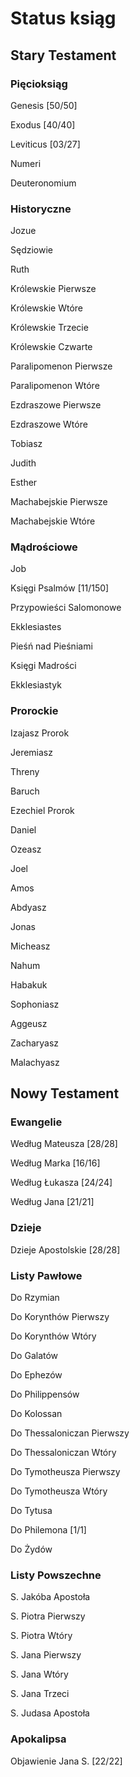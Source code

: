 # Status ksiąg

## Stary Testament
### Pięcioksiąg
Genesis [50/50]

Exodus [40/40]

Leviticus [03/27]

Numeri

Deuteronomium
### Historyczne
Jozue

Sędziowie

Ruth

Królewskie Pierwsze

Królewskie Wtóre

Królewskie Trzecie

Królewskie Czwarte

Paralipomenon Pierwsze

Paralipomenon Wtóre

Ezdraszowe Pierwsze

Ezdraszowe Wtóre

Tobiasz

Judith

Esther

Machabejskie Pierwsze

Machabejskie Wtóre
### Mądrościowe
Job

Księgi Psalmów [11/150]

Przypowieści Salomonowe

Ekklesiastes

Pieśń nad Pieśniami

Księgi Madrości

Ekklesiastyk
### Prorockie
Izajasz Prorok

Jeremiasz

Threny

Baruch

Ezechiel Prorok

Daniel

Ozeasz

Joel

Amos

Abdyasz

Jonas

Micheasz

Nahum

Habakuk

Sophoniasz

Aggeusz

Zacharyasz

Malachyasz
## Nowy Testament
### Ewangelie
Według Mateusza [28/28]

Według Marka [16/16]

Według Łukasza [24/24]

Według Jana [21/21]
### Dzieje
Dzieje Apostolskie [28/28]
### Listy Pawłowe
Do Rzymian

Do Korynthów Pierwszy

Do Korynthów Wtóry

Do Galatów

Do Ephezów

Do Philippensów

Do Kolossan

Do Thessaloniczan Pierwszy

Do Thessaloniczan Wtóry

Do Tymotheusza Pierwszy

Do Tymotheusza Wtóry

Do Tytusa

Do Philemona [1/1]

Do Żydów
### Listy Powszechne
S. Jakóba Apostoła

S. Piotra Pierwszy

S. Piotra Wtóry

S. Jana Pierwszy

S. Jana Wtóry

S. Jana Trzeci

S. Judasa Apostoła
### Apokalipsa
Objawienie Jana S. [22/22]
